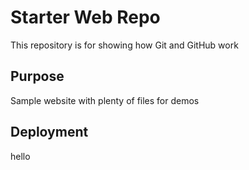 # Starter Web Repo

This repository is for showing how Git and GitHub work

## Purpose

Sample website with plenty of files for demos

## Deployment
hello 

